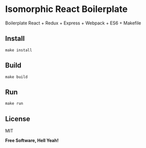 Isomorphic React Boilerplate
===

Boilerplate React + Redux + Express + Webpack + ES6 + Makefile

Install
---

`make install`

Build
---

`make build`

Run
---

`make run`

License
---

MIT

**Free Software, Hell Yeah!**

